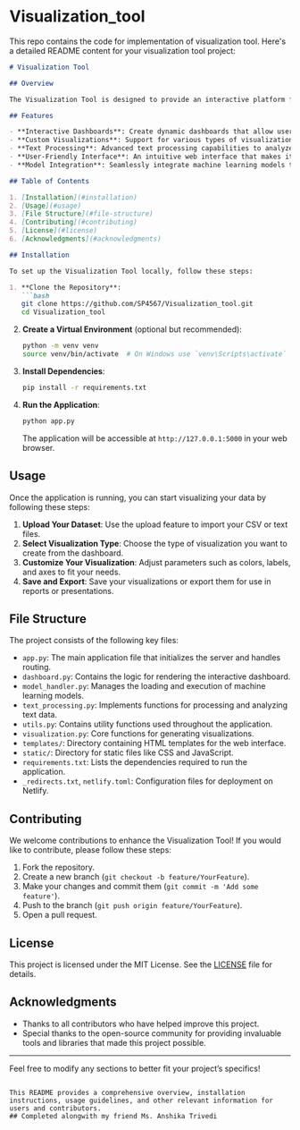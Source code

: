 # Visualization_tool
This repo contains the code for implementation of visualization tool.
Here's a detailed README content for your visualization tool project:

```markdown
# Visualization Tool

## Overview

The Visualization Tool is designed to provide an interactive platform for visualizing data insights and analytics. This tool aims to simplify the process of data exploration and presentation, enabling users to derive meaningful conclusions from their datasets through intuitive visual representations.

## Features

- **Interactive Dashboards**: Create dynamic dashboards that allow users to filter and manipulate data in real-time.
- **Custom Visualizations**: Support for various types of visualizations, including bar charts, line graphs, scatter plots, and more.
- **Text Processing**: Advanced text processing capabilities to analyze and visualize textual data effectively.
- **User-Friendly Interface**: An intuitive web interface that makes it easy for users of all skill levels to navigate and utilize the tool.
- **Model Integration**: Seamlessly integrate machine learning models to enhance data analysis and predictions.

## Table of Contents

1. [Installation](#installation)
2. [Usage](#usage)
3. [File Structure](#file-structure)
4. [Contributing](#contributing)
5. [License](#license)
6. [Acknowledgments](#acknowledgments)

## Installation

To set up the Visualization Tool locally, follow these steps:

1. **Clone the Repository**:
   ```bash
   git clone https://github.com/SP4567/Visualization_tool.git
   cd Visualization_tool
   ```

2. **Create a Virtual Environment** (optional but recommended):
   ```bash
   python -m venv venv
   source venv/bin/activate  # On Windows use `venv\Scripts\activate`
   ```

3. **Install Dependencies**:
   ```bash
   pip install -r requirements.txt
   ```

4. **Run the Application**:
   ```bash
   python app.py
   ```
   The application will be accessible at `http://127.0.0.1:5000` in your web browser.

## Usage

Once the application is running, you can start visualizing your data by following these steps:

1. **Upload Your Dataset**: Use the upload feature to import your CSV or text files.
2. **Select Visualization Type**: Choose the type of visualization you want to create from the dashboard.
3. **Customize Your Visualization**: Adjust parameters such as colors, labels, and axes to fit your needs.
4. **Save and Export**: Save your visualizations or export them for use in reports or presentations.

## File Structure

The project consists of the following key files:

- `app.py`: The main application file that initializes the server and handles routing.
- `dashboard.py`: Contains the logic for rendering the interactive dashboard.
- `model_handler.py`: Manages the loading and execution of machine learning models.
- `text_processing.py`: Implements functions for processing and analyzing text data.
- `utils.py`: Contains utility functions used throughout the application.
- `visualization.py`: Core functions for generating visualizations.
- `templates/`: Directory containing HTML templates for the web interface.
- `static/`: Directory for static files like CSS and JavaScript.
- `requirements.txt`: Lists the dependencies required to run the application.
- `_redirects.txt`, `netlify.toml`: Configuration files for deployment on Netlify.

## Contributing

We welcome contributions to enhance the Visualization Tool! If you would like to contribute, please follow these steps:

1. Fork the repository.
2. Create a new branch (`git checkout -b feature/YourFeature`).
3. Make your changes and commit them (`git commit -m 'Add some feature'`).
4. Push to the branch (`git push origin feature/YourFeature`).
5. Open a pull request.

## License

This project is licensed under the MIT License. See the [LICENSE](LICENSE) file for details.

## Acknowledgments

- Thanks to all contributors who have helped improve this project.
- Special thanks to the open-source community for providing invaluable tools and libraries that made this project possible.

---

Feel free to modify any sections to better fit your project’s specifics!
```

This README provides a comprehensive overview, installation instructions, usage guidelines, and other relevant information for users and contributors.
## Completed alongwith my friend Ms. Anshika Trivedi
